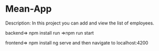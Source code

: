 # Mean-App
Description: In this project you can add and view the list of employees.

backend=>
npm install
run =>npm run start

frontend=>
npm install
ng serve and then navigate to localhost:4200
